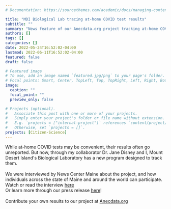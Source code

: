 ```yaml
---
# Documentation: https://sourcethemes.com/academic/docs/managing-content/

title: "MDI Biological Lab tracing at-home COVID test results"
subtitle: ""
summary: "News feature of our Anecdata.org project tracking at-home COVID tests"
authors: []
tags: []
categories: []
date: 2022-05-24T16:52:02-04:00
lastmod: 2022-06-11T16:52:02-04:00
featured: false
draft: false

# Featured image
# To use, add an image named `featured.jpg/png` to your page's folder.
# Focal points: Smart, Center, TopLeft, Top, TopRight, Left, Right, BottomLeft, Bottom, BottomRight.
image:
  caption: ""
  focal_point: ""
  preview_only: false

# Projects (optional).
#   Associate this post with one or more of your projects.
#   Simply enter your project's folder or file name without extension.
#   E.g. `projects = ["internal-project"]` references `content/project/deep-learning/index.md`.
#   Otherwise, set `projects = []`.
projects: [Citizen-Science]
---
```

 While at-home COVID tests may be convenient, their results often go unreported. But now, through my collaborator Dr. Jane Disney and I, Mount Desert Island's Biological Laboratory has a new program designed to track them.<br><br>
 We were interviewed by News Center Maine about the project, and how individuals across the state of Maine and around the world can participate. Watch or read the interview [here](https://www.newscentermaine.com/article/news/health/mdi-biological-lab-tracing-at-home-covid-test-results-health-community/97-c8b9f570-2068-46fe-80c7-10f0db6642e0)<br>
 Or learn more through our press release [here](https://mdibl.org/press-release/mount-desert-island-biological-laboratory-unveils-new-tracing-app-as-covid-19-cases-rise-in-maine-and-across-new-england/)! 
 <br><br> Contribute your own results to our project at [Anecdata.org](https://www.anecdata.org/projects/view/covid-19-home-testing) 
 